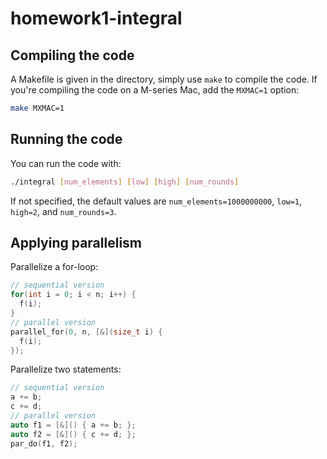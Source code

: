 # homework1-integral  

## Compiling the code  
A Makefile is given in the directory, simply use ``make`` to compile the code. If you're compiling the code on a M-series Mac, add the ``MXMAC=1`` option:  
```bash
make MXMAC=1  
```
## Running the code  
You can run the code with:  
```bash
./integral [num_elements] [low] [high] [num_rounds]  
```
If not specified, the default values are ``num_elements=1000000000``, ``low=1``, ``high=2``, and ``num_rounds=3``.  

## Applying parallelism
Parallelize a for-loop:  
```C++
// sequential version  
for(int i = 0; i < n; i++) {
  f(i);
}
// parallel version  
parallel_for(0, n, [&](size_t i) {
  f(i);
});
```

Parallelize two statements:  
```C++
// sequential version
a += b;
c += d;
// parallel version
auto f1 = [&]() { a += b; };
auto f2 = [&]() { c += d; };
par_do(f1, f2);
```
